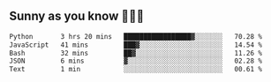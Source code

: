 ## Sunny as you know 🫨🫨👋

<!--START_SECTION:waka-->

```txt
Python       3 hrs 20 mins   █████████████████▓░░░░░░░   70.28 %
JavaScript   41 mins         ███▓░░░░░░░░░░░░░░░░░░░░░   14.54 %
Bash         32 mins         ██▓░░░░░░░░░░░░░░░░░░░░░░   11.26 %
JSON         6 mins          ▓░░░░░░░░░░░░░░░░░░░░░░░░   02.28 %
Text         1 min           ░░░░░░░░░░░░░░░░░░░░░░░░░   00.61 %
```

<!--END_SECTION:waka-->
